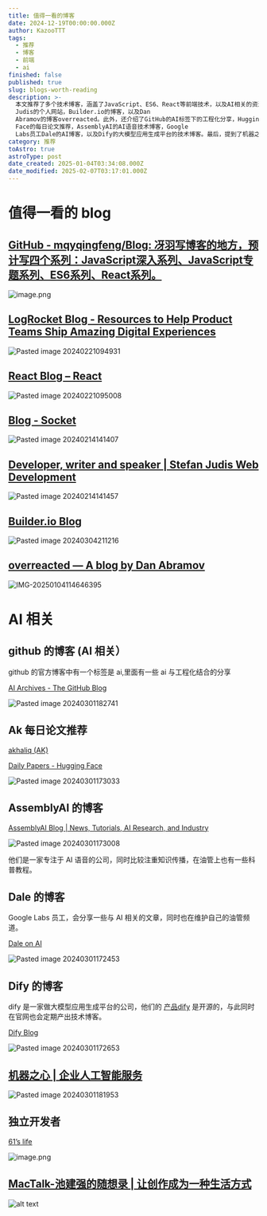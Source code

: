 ```yaml
---
title: 值得一看的博客
date: 2024-12-19T00:00:00.000Z
author: KazooTTT
tags:
  - 推荐
  - 博客
  - 前端
  - ai
finished: false
published: true
slug: blogs-worth-reading
description: >-
  本文推荐了多个技术博客，涵盖了JavaScript、ES6、React等前端技术，以及AI相关的资源。其中包括冴羽的GitHub博客，LogRocket的产品团队资源，React官方博客，Socket的开发博客，Stefan
  Judis的个人网站，Builder.io的博客，以及Dan
  Abramov的博客overreacted。此外，还介绍了GitHub的AI标签下的工程化分享，Hugging
  Face的每日论文推荐，AssemblyAI的AI语音技术博客，Google
  Labs员工Dale的AI博客，以及Dify的大模型应用生成平台的技术博客。最后，提到了机器之心提供的企业人工智能服务。这些资源适合对前端开发和AI技术感兴趣的读者。
category: 推荐
toAstro: true
astroType: post
date_created: 2025-01-04T03:34:08.000Z
date_modified: 2025-02-07T03:17:01.000Z
---
```


# 值得一看的 blog

## [GitHub - mqyqingfeng/Blog: 冴羽写博客的地方，预计写四个系列：JavaScript深入系列、JavaScript专题系列、ES6系列、React系列。](https://github.com/mqyqingfeng/Blog)

![image.png](https://pictures.kazoottt.top/2024/03/20240304-02e4fe9eb0c65dbe714e7244a0f7799a.png)

## [LogRocket Blog - Resources to Help Product Teams Ship Amazing Digital Experiences](https://blog.logrocket.com/)

![Pasted image 20240221094931](https://pictures.kazoottt.top/2024/03/20240304-5bde95ee6d3a1cd87cd5a8881296f8b0.png)

## [React Blog – React](https://react.dev/blog)

![Pasted image 20240221095008](https://pictures.kazoottt.top/2024/03/20240304-6b3aa1eefa55decdf3e5a62db52ad39d.png)

## [Blog - Socket](https://socket.dev/blog)

![Pasted image 20240214141407](https://pictures.kazoottt.top/2024/03/20240304-3172530ec4fde4f6a2f1fe13c6b5dfc0.png)

## [Developer, writer and speaker | Stefan Judis Web Development](https://www.stefanjudis.com/)

![Pasted image 20240214141457](https://pictures.kazoottt.top/2024/03/20240304-78248ebb37443c26e9ca1fd814896084.png)

## [Builder.io Blog](https://www.builder.io/blog)

![Pasted image 20240304211216](https://pictures.kazoottt.top/2024/03/20240304-95552f9d23c19a0dcf3d507ff45738c6.png)

## [overreacted — A blog by Dan Abramov](https://overreacted.io/)

![IMG-20250104114646395](https://pictures.kazoottt.top/2025/02/20250206-IMG-20250104114646395.png)

# AI 相关

## github 的博客 (AI 相关）

github 的官方博客中有一个标签是 ai,里面有一些 ai 与工程化结合的分享

[AI Archives - The GitHub Blog](https://github.blog/tag/ai/)

![Pasted image 20240301182741](https://pictures.kazoottt.top/2024/03/20240304-9627da3f1dca5ed6e296546de462ec38.png)

## Ak 每日论文推荐

[akhaliq (AK)](https://huggingface.co/akhaliq)

[Daily Papers - Hugging Face](https://huggingface.co/papers)

![Pasted image 20240301173033](https://pictures.kazoottt.top/2024/03/20240304-828e36a950270f76a40de0069d4e7ec5.png)

## AssemblyAI 的博客

[AssemblyAI Blog | News, Tutorials, AI Research, and Industry](https://www.assemblyai.com/blog)

![Pasted image 20240301173008](https://pictures.kazoottt.top/2024/03/20240304-0d0451d2f271a9bb813bfd526db26b20.png)

他们是一家专注于 AI 语音的公司，同时比较注重知识传播，在油管上也有一些科普教程。

## Dale 的博客

Google Labs 员工，会分享一些与 AI 相关的文章，同时也在维护自己的油管频道。

[Dale on AI](https://daleonai.com/)

![Pasted image 20240301172453](https://pictures.kazoottt.top/2024/03/20240304-eeeb52e8a56934f8afbc47b453f7c768.png)

## Dify 的博客

dify 是一家做大模型应用生成平台的公司，他们的 [产品dify](https://github.com/langgenius/dify) 是开源的，与此同时在官网也会定期产出技术博客。

[Dify Blog](https://dify.ai/blog)

![Pasted image 20240301172653](https://pictures.kazoottt.top/2024/03/20240304-d6e89fd993f70e1f2bb99d3e050a4e0c.png)

## [机器之心 | 企业人工智能服务](https://www.jiqizhixin.com/)

![Pasted image 20240301181953](https://pictures.kazoottt.top/2024/03/20240304-ef47f398612f6abacd7bdf91e611a56d.png)

## 独立开发者

[61’s life](https://61.life/)

![image.png](https://pictures.kazoottt.top/2024/12/20241219-becc8ce103c6d13489fc327ef77c3363.png)

## [MacTalk-池建强的随想录 \| 让创作成为一种生活方式](https://macshuo.com/)

![alt text](https://pictures.kazoottt.top/2025/02/20250206-CleanShot2025-02-0613.03.58@2x.png)
